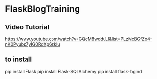 # FlaskBlogTraining

## Video Tutorial

https://www.youtube.com/watch?v=GQcM8wdduLI&list=PLzMcBGfZo4-nK0Pyubp7yIG0RdXp6zklu

## to install
pip install Flask
pip install Flask-SQLAlchemy
pip install flask-logind